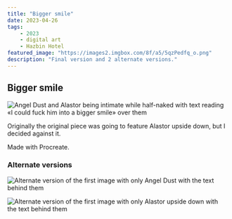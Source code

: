 ```yaml
---
title: "Bigger smile"
date: 2023-04-26
tags:
    - 2023
    - digital art
    - Hazbin Hotel
featured_image: "https://images2.imgbox.com/8f/a5/5qzPedfq_o.png"
description: "Final version and 2 alternate versions."
---
```


## Bigger smile

![Angel Dust and Alastor being intimate while half-naked with text reading «I could fuck him into a bigger smile» over them](https://images2.imgbox.com/8f/a5/5qzPedfq_o.png)

Originally the original piece was going to feature Alastor upside down, but I decided against it.

Made with Procreate.

### Alternate versions

![Alternate version of the first image with only Angel Dust with the text behind them](https://images2.imgbox.com/fb/c8/a6XBfeqD_o.png)

![Alternate version of the first image with only Alastor upside down with the text behind them](https://images2.imgbox.com/41/c2/xHYbTP3B_o.png)